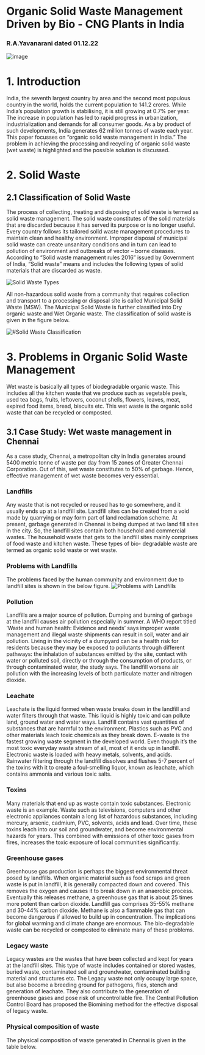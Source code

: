 # Organic Solid Waste Management Driven by Bio - CNG Plants in India
### R.A.Yavanarani dated 01.12.22
![image](https://user-images.githubusercontent.com/119152666/204983730-f33d8acb-bf16-4d09-a9b5-7fb9d88fe740.png)
# 1. Introduction
India, the seventh largest country by area and the second most populous country in the world, holds the current population to 141.2 crores. While India’s population growth is stabilising, it is still growing at 0.7% per year. The increase in population has led to rapid progress in urbanization, industrialization and demands for all consumer goods. As a by product of such developments, India generates 62 million tonnes of waste each year. This paper focusses on “organic solid waste management in India.” The problem in achieving the processing and recycling of organic solid waste (wet waste) is highlighted and the possible solution is discussed.
# 2. Solid Waste
## 2.1 Classification of Solid Waste
The process of collecting, treating and disposing of solid waste is termed as solid waste management. The solid waste constitutes of the solid materials that are discarded because it has served its purpose or is no longer useful. Every country follows its tailored solid waste management procedures to maintain clean and healthy environment. Improper disposal of municipal solid waste can create unsanitary conditions and in turn can lead to pollution of environment and outbreaks of vector – borne diseases.
According to “Solid waste management rules 2016” issued by Government of India, “Solid waste” means and includes the following types of solid materials that are discarded as waste.

![Solid Waste Types](https://user-images.githubusercontent.com/119152666/204987188-e0f21aff-9967-4c31-9c91-8bae4e302666.png)

All non-hazardous solid waste from a community that requires collection and transport to a processing or disposal site is called Municipal Solid Waste (MSW). The Municipal Solid Waste is further classified into Dry organic waste and Wet Organic waste. The classification of solid waste is given in the figure below.

![#Solid Waste Classification](https://user-images.githubusercontent.com/119152666/204985906-6e3321dd-d00c-4157-b674-e0f19d8b2ba6.png)

# 3. Problems in Organic Solid Waste Management
Wet waste is basically all types of biodegradable organic waste. This includes all the kitchen waste that we produce such as vegetable peels, used tea bags, fruits, leftovers, coconut shells, flowers, leaves, meat, expired food items, bread, biscuits etc. This wet waste is the organic solid waste that can be recycled or composted.
## 3.1 Case Study: Wet waste management in Chennai
As a case study, Chennai, a metropolitan city in India generates around 5400 metric tonne of waste per day from 15 zones of Greater Chennai Corporation. Out of this, wet waste constitutes to 50% of garbage. Hence, effective management of wet waste becomes very essential.

### Landfills
Any waste that is not recycled or reused has to go somewhere, and it usually ends up at a landfill site. Landfill sites can be created from a void made by quarrying or may form part of land reclamation scheme. At present, garbage generated in Chennai is being dumped at two land fill sites in the city. So, the landfill sites contain both household and commercial wastes. The household waste that gets to the landfill sites mainly comprises of food waste and kitchen waste. These types of bio- degradable waste are termed as organic solid waste or wet waste.

### Problems with Landfills
The problems faced by the human community and environment due to landfill sites is shown in the below figure.
![Problems with Landfills](https://user-images.githubusercontent.com/119152666/205009400-a441a9d7-8200-4144-8c7a-e68378f4dc3c.png)

### Pollution
Landfills are a major source of pollution. Dumping and burning of garbage at the landfill causes air pollution especially in summer. A WHO report titled ‘Waste and human health: Evidence and needs’ says improper waste management and illegal waste shipments can result in soil, water and air pollution. Living in the vicinity of a dumpyard can be a health risk for residents because they may be exposed to pollutants through different pathways: the inhalation of substances emitted by the site, contact with water or polluted soil, directly or through the consumption of products, or through contaminated water, the study says. The landfill worsens air pollution with the increasing levels of both particulate matter and nitrogen dioxide.

### Leachate
Leachate is the liquid formed when waste breaks down in the landfill and water filters through that waste. This liquid is highly toxic and can pollute land, ground water and water ways. Landfill contains vast quantities of substances that are harmful to the environment. Plastics such as PVC and other materials leach toxic chemicals as they break down. E-waste is the fastest growing waste segment in the developed world. Even though it’s the most toxic everyday waste stream of all, most of it ends up in landfill. Electronic waste is loaded with heavy metals, solvents, and acids. Rainwater filtering through the landfill dissolves and flushes 5-7 percent of the toxins with it to create a foul-smelling liquor, known as leachate, which contains ammonia and various toxic salts.

### Toxins
Many materials that end up as waste contain toxic substances. Electronic waste is an example. Waste such as televisions, computers and other electronic appliances contain a long list of hazardous substances, including mercury, arsenic, cadmium, PVC, solvents, acids and lead. Over time, these toxins leach into our soil and groundwater, and become environmental hazards for years. This combined with emissions of other toxic gases from fires, increases the toxic exposure of local communities significantly.

### Greenhouse gases
Greenhouse gas production is perhaps the biggest environmental threat posed by landfills. When organic material such as food scraps and green waste is put in landfill, it is generally compacted down and covered. This removes the oxygen and causes it to break down in an anaerobic process. Eventually this releases methane, a greenhouse gas that is about 25 times more potent than carbon dioxide. Landfill gas comprises 35-55% methane and 30-44% carbon dioxide. Methane is also a flammable gas that can become dangerous if allowed to build up in concentration.  The implications for global warming and climate change are enormous. The bio-degradable waste can be recycled or composted to eliminate many of these problems.

### Legacy waste
Legacy wastes are the wastes that have been collected and kept for years at the landfill sites. This type of waste includes contained or stored wastes, buried waste, contaminated soil and groundwater, contaminated building material and structures etc. The Legacy waste not only occupy large space, but also become a breeding ground for pathogens, flies, stench and generation of leachate. They also contribute to the generation of greenhouse gases and pose risk of uncontrollable fire. The Central Pollution Control Board has proposed the Biomining method for the effective disposal of legacy waste. 

### Physical composition of waste
The physical composition of waste generated in Chennai is given in the table below. 








